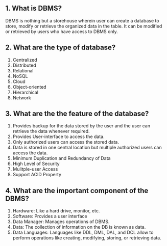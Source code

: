 ## 1.  What is DBMS?

DBMS is nothing but a storehouse wherein user can create a database to store, modify or retrieve the organized data in the table. It can be modified or retrieved by users who have access to DBMS only.

## 2. What are the type of database?

1) Centralized
2) Distributed
3) Relational
4) NoSQL
5) Cloud
6) Object-oriented
7) Hierarchical
8) Network

## 3. What are the the feature of the database?

1) Provides backup for the data stored by the user and the user can retrieve the data whenever required.
2) Provides User-interface to access the data.
3) Only authorized users can access the stored data.
4) Data is stored in one central location but multiple authorized users can access the data.
5) Minimum Duplication and Redundancy of Data
6) High Level of Security
7) Mulitple-user Access
8) Support ACID Property

## 4. What are the important component of the DBMS?

1) Hardware: Like a hard drive, monitor, etc.
2) Software: Provides a user interface
3) Data Manager: Manages operations of DBMS.
4) Data: The collection of information on the DB is known as data.
5) Data Languages: Languages like DDL, DML, DAL, and DCL allow to perform operations like creating, modifying, storing, or retrieving data.


